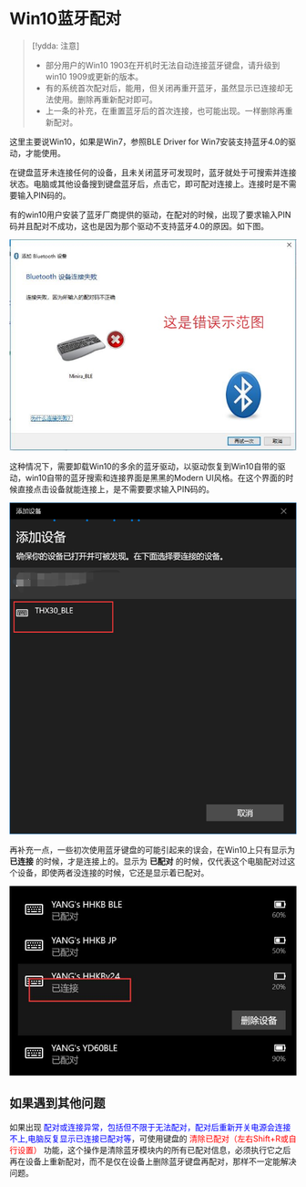 # Win10蓝牙配对

> [!ydda: 注意]
> - 部分用户的Win10 1903在开机时无法自动连接蓝牙键盘，请升级到win10 1909或更新的版本。
> - 有的系统首次配对后，能用，但关闭再重开蓝牙，虽然显示已连接却无法使用。删除再重新配对即可。
> - 上一条的补充，在重置蓝牙后的首次连接，也可能出现。一样删除再重新配对。

这里主要说Win10，如果是Win7，参照BLE Driver for Win7安装支持蓝牙4.0的驱动，才能使用。

在键盘蓝牙未连接任何的设备，且未关闭蓝牙可发现时，蓝牙就处于可搜索并连接状态。电脑或其他设备搜到键盘蓝牙后，点击它，即可配对连接上。连接时是不需要输入PIN码的。

有的win10用户安装了蓝牙厂商提供的驱动，在配对的时候，出现了要求输入PIN码并且配对不成功，这也是因为那个驱动不支持蓝牙4.0的原因。如下图。

![|500](assets/win10_pairing_01.jpg)

这种情况下，需要卸载Win10的多余的蓝牙驱动，以驱动恢复到Win10自带的驱动，win10自带的蓝牙搜索和连接界面是黑黑的Modern UI风格。在这个界面的时候直接点击设备就能连接上，是不需要要求输入PIN码的。

![|500](assets/win10_pairing_02.png)

再补充一点，一些初次使用蓝牙键盘的可能引起来的误会，在Win10上只有显示为 **已连接** 的时候，才是连接上的。显示为 **已配对** 的时候，仅代表这个电脑配对过这个设备，即使两者没连接的时候，它还是显示着已配对。

![|500](assets/win10_pairing_03.jpg)


## 如果遇到其他问题

如果出现 <font color="blue">配对或连接异常，包括但不限于无法配对，配对后重新开关电源会连接不上,电脑反复显示已连接已配对等</font>，可使用键盘的 <font color="red">清除已配对（左右Shift+R或自行设置）</font> 功能，这个操作是清除蓝牙模块内的所有已配对信息，必须执行它之后再在设备上重新配对，而不是仅在设备上删除蓝牙键盘再配对，那样不一定能解决问题。


